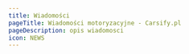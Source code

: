 ```yaml
---
title: Wiadomości
pageTitle: Wiadomości motoryzacyjne - Carsify.pl
pageDescription: opis wiadomosci
icon: NEWS
---
```


